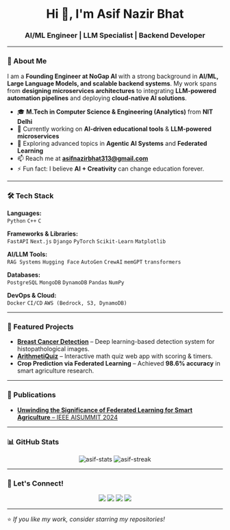 <!-- Banner / Header -->
<h1 align="center">Hi 👋, I'm Asif Nazir Bhat</h1>
<h3 align="center">AI/ML Engineer | LLM Specialist | Backend Developer</h3>

---

### 🚀 About Me
I am a **Founding Engineer at NoGap AI** with a strong background in **AI/ML, Large Language Models, and scalable backend systems**. My work spans from **designing microservices architectures** to integrating **LLM-powered automation pipelines** and deploying **cloud-native AI solutions**.

- 🎓 **M.Tech in Computer Science & Engineering (Analytics)** from **NIT Delhi**
- 🔭 Currently working on **AI-driven educational tools** & **LLM-powered microservices**
- 🌱 Exploring advanced topics in **Agentic AI Systems** and **Federated Learning**
- 📫 Reach me at **asifnazirbhat313@gmail.com**
- ⚡ Fun fact: I believe **AI + Creativity** can change education forever.

---

### 🛠️ Tech Stack
**Languages:**  
`Python` `C++` `C`  

**Frameworks & Libraries:**  
`FastAPI` `Next.js` `Django` `PyTorch` `Scikit-Learn` `Matplotlib`  

**AI/LLM Tools:**  
`RAG Systems` `Hugging Face` `AutoGen` `CrewAI` `memGPT` `transformers`  

**Databases:**  
`PostgreSQL` `MongoDB` `DynamoDB` `Pandas` `NumPy`  

**DevOps & Cloud:**  
`Docker` `CI/CD` `AWS (Bedrock, S3, DynamoDB)`

---

### 📌 Featured Projects
- **[Breast Cancer Detection](https://github.com/As1fNaz1r/Breast-Cancer-Detection)** – Deep learning-based detection system for histopathological images.  
- **[ArithmetiQuiz](https://github.com/As1fNaz1r/ArithmetiQuiz)** – Interactive math quiz web app with scoring & timers.  
- **Crop Prediction via Federated Learning** – Achieved **98.6% accuracy** in smart agriculture research.  

---

### 📜 Publications
- [**Unwinding the Significance of Federated Learning for Smart Agriculture** – IEEE AISUMMIT 2024](https://ieeexplore.ieee.org/document/10947983)

---

### 📊 GitHub Stats
<p align="center">
  <img src="https://github-readme-stats.vercel.app/api?username=As1fNaz1r&show_icons=true&theme=tokyonight" alt="asif-stats"/>
  <img src="https://github-readme-streak-stats.herokuapp.com/?user=As1fNaz1r&theme=tokyonight" alt="asif-streak"/>
</p>

---

### 🤝 Let's Connect!
<p align="center">
  <a href="mailto:asifnazirbhat313@gmail.com"><img src="https://img.shields.io/badge/Email-D14836?style=for-the-badge&logo=gmail&logoColor=white"/></a>
  <a href="https://www.linkedin.com/in/as1fnaz1r/"><img src="https://img.shields.io/badge/LinkedIn-0077B5?style=for-the-badge&logo=linkedin&logoColor=white"/></a>
  <a href="https://leetcode.com/u/Asif_Nazir/"><img src="https://img.shields.io/badge/LeetCode-FFA116?style=for-the-badge&logo=leetcode&logoColor=white"/></a>
  <a href="https://github.com/As1fNaz1r"><img src="https://img.shields.io/badge/GitHub-100000?style=for-the-badge&logo=github&logoColor=white"/></a>
</p>

---
⭐️ *If you like my work, consider starring my repositories!*



